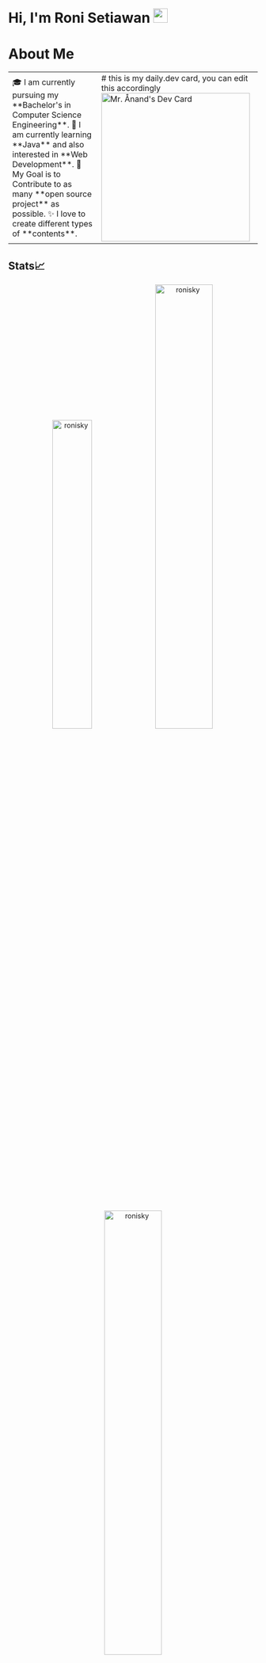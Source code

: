 # Hi, I'm Roni Setiawan <img src="https://github.com/TheDudeThatCode/TheDudeThatCode/blob/master/Assets/Hi.gif" width="29px">

# About Me
<table>
<tr>
  <td valign="center">
    🎓 I am currently pursuing my **Bachelor's in Computer Science Engineering**.
    🌱 I am currently learning **Java** and also interested in **Web Development**.
    🎯 My Goal is to Contribute to as many **open source project** as possible.
    ✨ I love to create different types of **contents**.
<td >
# this is my daily.dev card, you can edit this accordingly
    <a href="https://app.daily.dev/Astrodevil"><img src="https://api.daily.dev/devcards/81fef2c2311f4739a063dbde61b40fe2.png?r=1fr" width="300" alt="Mr. Ånand's Dev Card"/></a>
  </td>

</tr>
</table>


## Stats📈
<p align="center">
<img width="40%" src="https://github-readme-stats.vercel.app/api/top-langs?username=ronisky&show_icons=true&theme=dracula&title_color=ff8000&text_color=ffffff&bg_color=6a6a6a&locale=en&layout=compact&hide_border=true" alt="ronisky" /> 
<img width="48%" src="https://github-readme-stats.vercel.app/api?username=ronisky&show_icons=true&theme=dracula&title_color=ff8000&text_color=ffffff&bg_color=6a6a6a&locale=en&hide_border=true" alt="ronisky" />
<img width="48%" src="https://github-readme-streak-stats.herokuapp.com/?user=ronisky&theme=highcontrast&hide_border=true" alt="ronisky" />
</p>

